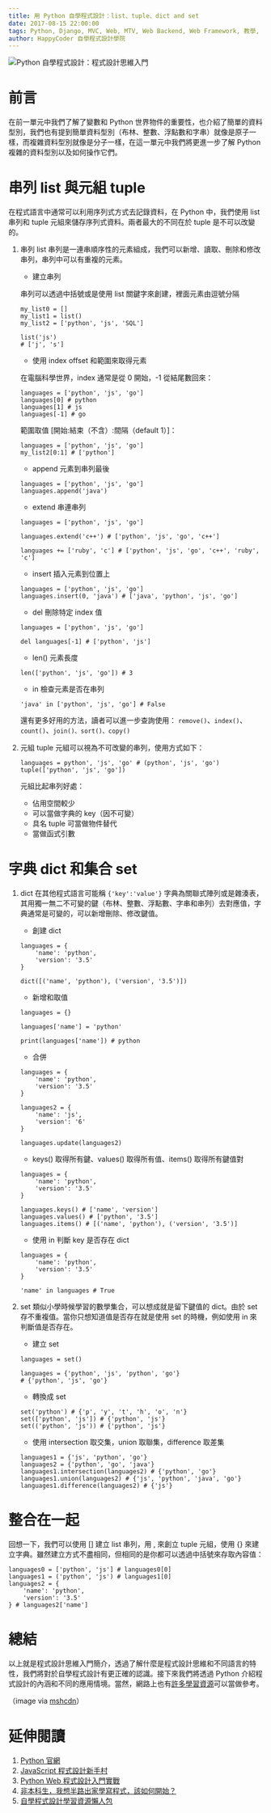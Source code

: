 ```yaml
---
title: 用 Python 自學程式設計：list、tuple、dict and set
date: 2017-08-15 22:00:00
tags: Python, Django, MVC, Web, MTV, Web Backend, Web Framework, 教學, Flask, 框架, coding, code, 程式設計, 自學程式設計, CS, Computer, Computer Science
author: HappyCoder 自學程式設計學院
---
```


![Python 自學程式設計：程式設計思維入門](/images/learning-programming/coding.jpg) 

# 前言
在前一單元中我們了解了變數和 Python 世界物件的重要性，也介紹了簡單的資料型別，我們也有提到簡單資料型別（布林、整數、浮點數和字串）就像是原子一樣，而複雜資料型別就像是分子一樣，在這一單元中我們將更進一步了解 Python 複雜的資料型別以及如何操作它們。

# 串列 list 與元組 tuple
在程式語言中通常可以利用序列式方式去記錄資料，在 Python 中，我們使用 list 串列和 tuple 元組來儲存序列式資料。兩者最大的不同在於 tuple 是不可以改變的。

1. 串列 list
    串列是一連串順序性的元素組成，我們可以新增、讀取、刪除和修改串列，串列中可以有重複的元素。

    - 建立串列

    串列可以透過中括號或是使用 list 關鍵字來創建，裡面元素由逗號分隔

    ```
    my_list0 = []
    my_list1 = list()
    my_list2 = ['python', 'js', 'SQL']

    list('js')
    # ['j', 's']
    ```

    - 使用 index offset 和範圍來取得元素

    在電腦科學世界，index 通常是從 0 開始，-1 從結尾數回來：

    ```
    languages = ['python', 'js', 'go']
    languages[0] # python
    languages[1] # js
    languages[-1] # go
    ```

    範圍取值 [開始:結束（不含）:間隔（default 1）]：

    ```
    languages = ['python', 'js', 'go']
    my_list2[0:1] # ['python']
    ```

    - append 元素到串列最後

    ```
    languages = ['python', 'js', 'go']
    languages.append('java')
    ```

    - extend 串連串列

    ```
    languages = ['python', 'js', 'go']

    languages.extend('c++') # ['python', 'js', 'go', 'c++']

    languages += ['ruby', 'c'] # ['python', 'js', 'go', 'c++', 'ruby', 'c']
    ```

    - insert 插入元素到位置上

    ```
    languages = ['python', 'js', 'go']
    languages.insert(0, 'java') # ['java', 'python', 'js', 'go']
    ```

    - del 刪除特定 index 值

    ```
    languages = ['python', 'js', 'go']

    del languages[-1] # ['python', 'js']

    ```

    - len() 元素長度

    ```
    len(['python', 'js', 'go']) # 3
    ```

    - in 檢查元素是否在串列

    ```
    'java' in ['python', 'js', 'go'] # False
    ```

    還有更多好用的方法，讀者可以進一步查詢使用：
    `remove()`、`index()`、`count()`、`join()、sort()、copy()`

2. 元組 tuple
    元組可以視為不可改變的串列，使用方式如下：

    ```
    languages = python', 'js', 'go' # (python', 'js', 'go')
    tuple(['python', 'js', 'go'])
    ```

    元組比起串列好處：
    - 佔用空間較少
    - 可以當做字典的 key（因不可變）
    - 具名 tuple 可當做物件替代
    - 當做函式引數

# 字典 dict 和集合 set

1. dict
    在其他程式語言可能稱 `{'key':'value'}` 字典為關聯式陣列或是雜湊表，其用獨一無二不可變的鍵（布林、整數、浮點數、字串和串列）去對應值，字典通常是可變的，可以新增刪除、修改鍵值。

    - 創建 dict
    ```
    languages = {
        'name': 'python',
        'version': '3.5'
    }

    dict([('name', 'python'), ('version', '3.5')])
    ```

    - 新增和取值

    ```
    languages = {}

    languages['name'] = 'python'

    print(languages['name']) # python
    ```

    - 合併

    ```
    languages = {
        'name': 'python',
        'version': '3.5'
    }

    languages2 = {
        'name': 'js',
        'version': '6'
    }

    languages.update(languages2)
    ```

    - keys() 取得所有鍵、values() 取得所有值、items() 取得所有鍵值對

    ```
    languages = {
        'name': 'python',
        'version': '3.5'
    }

    languages.keys() # ['name', 'version']
    languages.values() # ['python', '3.5']
    languages.items() # [('name', 'python'), ('version', '3.5')]
    ```

    - 使用 in 判斷 key 是否存在 dict

    ```
    languages = {
        'name': 'python',
        'version': '3.5'
    }

    'name' in languages # True
    ```

2. set
    類似小學時候學習的數學集合，可以想成就是留下鍵值的 dict。由於 set 存不重複值。當你只想知道值是否存在就是使用 set 的時機，例如使用 in 來判斷值是否存在。

    - 建立 set

    ```
    languages = set()

    languages = {'python', 'js', 'python', 'go'}
    # {'python', 'js', 'go'}
    ```

    - 轉換成 set

    ```
    set('python') # {'p', 'y', 't', 'h', 'o', 'n'}
    set(['python', 'js']) # {'python', 'js'}
    set(('python', 'js')) # {'python', 'js'}
    ```

    - 使用 intersection 取交集，union 取聯集，difference 取差集

    ```
    languages1 = {'js', 'python', 'go'}
    languages2 = {'python', 'go', 'java'}
    languages1.intersection(languages2) # {'python', 'go'}
    languages1.union(languages2) # {'js', 'python', 'java', 'go'}
    languages1.difference(languages2) # {'js'}
    ```

# 整合在一起
回想一下，我們可以使用 [] 建立 list 串列，用 , 來創立 tuple 元組，使用 {} 來建立字典。雖然建立方式不盡相同，但相同的是你都可以透過中括號來存取內容值：

```
languages0 = ['python', 'js'] # languages0[0]
languages1 = ('python', 'js') # languages1[0]
languages2 = {
    'name': 'python',
    'version': '3.5'
} # languages2['name']
```

# 總結
以上就是程式設計思維入門簡介，透過了解什麼是程式設計思維和不同語言的特性，我們將對於自學程式設計有更正確的認識。接下來我們將透過 Python 介紹程式設計的內涵和不同的應用情境。當然，網路上也有[許多學習資源](http://happycoder.org/2017/01/27/learning-coding-programming-tutorial-and-resource/)可以當做參考。

（image via [mshcdn](https://i.amz.mshcdn.com/rRxXhoIhNucutinAio8YRF4TvzE=/1200x630/2017%2F06%2F15%2F71%2Fc1a206081efd44d1b61f5c0f86dcda6c.c222e.jpg)）

# 延伸閱讀
1. [Python 官網](https://www.python.org/)
2. [JavaScript 程式設計新手村](https://pics.ee/1HC~)
3. [Python Web 程式設計入門實戰](http://pics.ee/c34g)
4. [非本科生，我想半路出家學寫程式，該如何開始？](https://cofounderinc.com/2015/03/15/lerning-how-to-write-code/)
5. [自學程式設計學習資源懶人包](http://happycoder.org/2017/01/27/learning-coding-programming-tutorial-and-resource/)